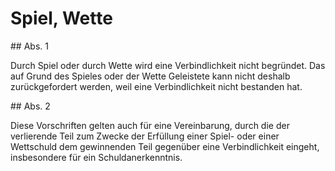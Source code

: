 # Spiel, Wette



\#\# Abs. 1

 Durch Spiel oder durch Wette wird eine Verbindlichkeit nicht begründet. Das auf Grund des Spieles oder der Wette Geleistete kann nicht deshalb zurückgefordert werden, weil eine Verbindlichkeit nicht bestanden hat.

\#\# Abs. 2

 Diese Vorschriften gelten auch für eine Vereinbarung, durch die der verlierende Teil zum Zwecke der Erfüllung einer Spiel\- oder einer Wettschuld dem gewinnenden Teil gegenüber eine Verbindlichkeit eingeht, insbesondere für ein Schuldanerkenntnis. 


